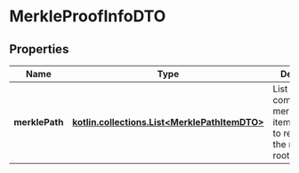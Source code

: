 
# MerkleProofInfoDTO

## Properties
Name | Type | Description | Notes
------------ | ------------- | ------------- | -------------
**merklePath** | [**kotlin.collections.List&lt;MerklePathItemDTO&gt;**](MerklePathItemDTO.md) | List of complementary merkle path items needed to recalculate the merkle root. |  [optional]



